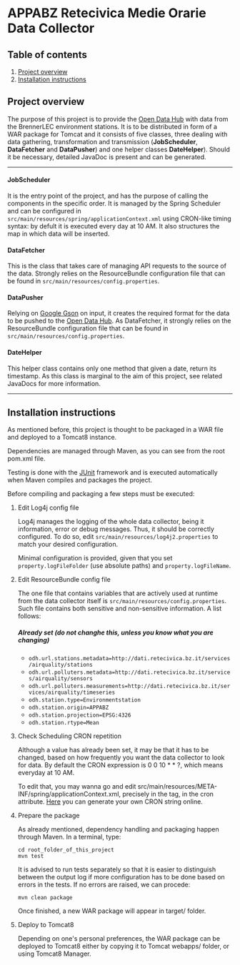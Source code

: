 # APPABZ Retecivica Medie Orarie Data Collector

## Table of contents

1. [Project overview](#Project-overview)
2. [Installation instructions](#Installation-instructions)


## Project overview

The purpose of this project is to provide the [Open Data Hub](https://github.com/idm-suedtirol/bdp-core) with data from the BrennerLEC environment stations.
It is to be distributed in form of a WAR package for Tomcat and it consists of five classes, three dealing with data gathering, transformation and transmission (**JobScheduler**, **DataFetcher** and **DataPusher**) and one helper classes **DateHelper**). Should it be necessary, detailed JavaDoc is present and can be generated.

---

#### JobScheduler

It is the entry point of the project, and has the purpose of calling the components in the specific order. It is managed by the Spring Scheduler and can be configured in `src/main/resources/spring/applicationContext.xml` using CRON-like timing syntax: by defult it is executed every day at 10 AM.
It also structures the map in which data will be inserted.

#### DataFetcher

This is the class that takes care of managing API requests to the source of the data. Strongly relies on the ResourceBundle configuration file that can be found in `src/main/resources/config.properties`.

#### DataPusher

Relying on [Google Gson](https://github.com/google/gson) on input, it creates the required format for the data to be pushed to the [Open Data Hub](https://github.com/idm-suedtirol/bdp-core). As DataFetcher, it strongly relies on the ResourceBundle configuration file that can be found in `src/main/resources/config.properties`.

#### DateHelper

This helper class contains only one method that given a date, return its timestamp. As this class is marginal to the aim of this project, see related JavaDocs for more information.


---

## Installation instructions

As mentioned before, this project is thought to be packaged in a WAR file and deployed to a Tomcat8 instance.

Dependencies are managed through Maven, as you can see from the root pom.xml file.

Testing is done with the [JUnit](https://junit.org/junit4/) framework and is executed automatically when Maven compiles and packages the project.

Before compiling and packaging a few steps must be executed:


1. Edit Log4j config file

	Log4j manages the logging of the whole data collector, being it information, error or debug messages. Thus, it should be correctly configured. To do so, edit `src/main/resources/log4j2.properties` to match your desired configuration.

    Minimal configuration is provided, given that you set `property.logFileFolder` (use absolute paths) and `property.logFileName`.

2. Edit ResourceBundle config file

	The one file that contains variables that are actively used at runtime from the data collector itself is `src/main/resources/config.properties`. Such file contains both sensitive and non-sensitive information. A list follows:

    ##### Already set (do not changhe this, unless you know what you are changing)
    - `odh.url.stations.metadata=http://dati.retecivica.bz.it/services/airquality/stations`
    - `odh.url.polluters.metadata=http://dati.retecivica.bz.it/services/airquality/sensors`
    - `odh.url.polluters.measurements=http://dati.retecivica.bz.it/services/airquality/timeseries`
    - `odh.station.type=Environmentstation`
    - `odh.station.origin=APPABZ`
    - `odh.station.projection=EPSG:4326`
    - `odh.station.rtype=Mean`
    
3. Check Scheduling CRON repetition

    Although a value has already been set, it may be that it has to be changed, based on how frequently you want the data collector to look for data. By default the CRON expression is 0 0 10 * * ?, which means everyday at 10 AM.

    To edit that, you may wanna go and edit src/main/resources/META-INF/spring/applicationContext.xml, precisely in the <task-scheduled> tag, in the cron attribute. [Here](https://www.freeformatter.com/cron-expression-generator-quartz.html) you can generate your own CRON string online.


4. Prepare the package

    As already mentioned, dependency handling and packaging happen through Maven. In a terminal, type:
    
    ```
    cd root_folder_of_this_project
    mvn test
    ```
    
    It is advised to run tests separately so that it is easier to distinguish between the output log if more configuration has to be done based on errors in the tests. If no errors are raised, we can procede:
    
    ```
    mvn clean package
    ```
    
    Once finished, a new WAR package will appear in target/ folder.


5. Deploy to Tomcat8

    Depending on one's personal preferences, the WAR package can be deployed to Tomcat8 either by copying it to Tomcat webapps/ folder, or using Tomcat8 Manager.
    